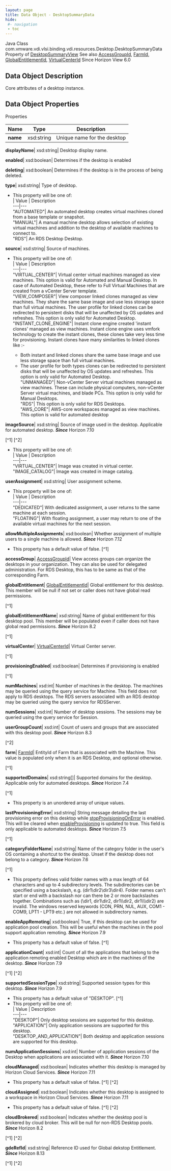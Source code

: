 ```yaml
---
layout: page
title: Data Object - DesktopSummaryData
hide:
 #- navigation
 - toc
---
```






Java Class
    com.vmware.vdi.vlsi.binding.vdi.resources.Desktop.DesktopSummaryData
Property of
     [DesktopSummaryView](vdi.resources.Desktop.DesktopSummaryView.md#field_detail)
See also
     [AccessGroupId](vdi.entity.AccessGroupId.md), [FarmId](vdi.entity.FarmId.md), [GlobalEntitlementId](vdi.entity.GlobalEntitlementId.md), [VirtualCenterId](vdi.entity.VirtualCenterId.md)
Since 
    Horizon View 6.0

## Data Object Description 

Core attributes of a desktop instance. 

## Data Object Properties

Properties

Name |  Type |  Description   
---|---|---  
**name**|  xsd:string|  Unique name for the desktop   
  
**displayName**|  xsd:string|  Desktop display name.   
  
**enabled**|  xsd:boolean|  Determines if the desktop is enabled   
  
**deleting**|  xsd:boolean|  Determines if the desktop is in the process of being deleted.   
  
**type**|  xsd:string|  Type of desktop.   


  * This property will be one of:  
|  Value |  Description   
---|---  
"AUTOMATED"| An automated desktop creates virtual machines cloned from a base template or snapshot.  
"MANUAL"| A manual machine desktop allows selection of existing virtual machines and addition to the desktop of available machines to connect to.  
"RDS"| An RDS Desktop Desktop.  

  
**source**|  xsd:string|  Source of machines.   


  * This property will be one of:  
|  Value |  Description   
---|---  
"VIRTUAL_CENTER"| Virtual center virtual machines managed as view machines. This option is valid for Automated and Manual Desktop. In case of Automated Desktop, these refer to Full Virtual Machines that are created from a vCenter Server template.  
"VIEW_COMPOSER"| View composer linked clones managed as view machines. They share the same base image and use less storage space than full virtual machines. The user profile for linked clones can be redirected to persistent disks that will be unaffected by OS updates and refreshes. This option is only valid for Automated Desktop.  
"INSTANT_CLONE_ENGINE"| Instant clone engine created 'instant clones' managed as view machines. Instant clone engine uses vmfork technology to create the instant clones, these clones take very less time for provisioning. Instant clones have many similarities to linked clones like :-  

    * Both instant and linked clones share the same base image and use less storage space than full virtual machines.
    * The user profile for both types clones can be redirected to persistent disks that will be unaffected by OS updates and refreshes.
This option is only valid for Automated Desktop.  
"UNMANAGED"| Non-vCenter Server virtual machines managed as view machines. These can include physical computers, non-vCenter Server virtual machines, and blade PCs. This option is only valid for Manual Desktops.  
"RDS"| This option is only valid for RDS Desktops.  
"AWS_CORE"| AWS-core workspaces managed as view machines. This option is valid for automated desktop  

  
**imageSource**|  xsd:string|  Source of image used in the desktop. Applicable for automated desktop.  **_Since_** Horizon 7.10  


[^1]
[^2]
  * This property will be one of:  
|  Value |  Description   
---|---  
"VIRTUAL_CENTER"| Image was created in virtual center.  
"IMAGE_CATALOG"| Image was created in image catalog.  

  
**userAssignment**|  xsd:string|  User assignment scheme.   


  * This property will be one of:  
|  Value |  Description   
---|---  
"DEDICATED"| With dedicated assignment, a user returns to the same machine at each session.  
"FLOATING"| With floating assignment, a user may return to one of the available virtual machines for the next session.  

  
**allowMultipleAssignments**|  xsd:boolean|  Whether assignment of multiple users to a single machine is allowed.  **_Since_** Horizon 7.12  


  * This property has a default value of false.
[^1]

  
**accessGroup**| [AccessGroupId](vdi.entity.AccessGroupId.md)|  View access groups can organize the desktops in your organization. They can also be used for delegated administration. For RDS Desktop, this has to be same as that of the corresponding Farm.   
  
**globalEntitlement**| [GlobalEntitlementId](vdi.entity.GlobalEntitlementId.md)|  Global entitlement for this desktop. This member will be null if not set or caller does not have global read permissions.   


[^1]

  
**globalEntitlementName**|  xsd:string|  Name of global entitlement for this desktop pool. This member will be populated even if caller does not have global read permissions.  **_Since_** Horizon 8.2  


[^1]

  
**virtualCenter**| [VirtualCenterId](vdi.entity.VirtualCenterId.md)|  Virtual Center server.   


[^1]

  
**provisioningEnabled**|  xsd:boolean|  Determines if provisioning is enabled   


[^1]

  
**numMachines**|  xsd:int|  Number of machines in the desktop. The machines may be queried using the query service for Machine. This field does not apply to RDS desktops. The RDS servers associated with an RDS desktop may be queried using the query service for RDSServer.   
  
**numSessions**|  xsd:int|  Number of desktop sessions. The sessions may be queried using the query service for Session.   
  
**userGroupCount**|  xsd:int|  Count of users and groups that are associated with this desktop pool.  **_Since_** Horizon 8.3  


[^2]

  
**farm**| [FarmId](vdi.entity.FarmId.md)|  EntityId of Farm that is associated with the Machine. This value is populated only when it is an RDS Desktop, and optional otherwise.   


[^1]

  
**supportedDomains**|  xsd:string[]|  Supported domains for the desktop. Applicable only for automated desktops.  **_Since_** Horizon 7.4  


[^1]
  * This property is an unordered array of unique values.

  
**lastProvisioningError**|  xsd:string|  String message detailing the last provisioning error on this desktop while [stopProvisioningOnError](vdi.resources.Desktop.VirtualCenterProvisioningSettings.md#stopProvisioningOnError) is enabled. This will be cleared when [enableProvisioning](vdi.resources.Desktop.VirtualCenterProvisioningSettings.md#enableProvisioning) is updated to true. This field is only applicable to automated desktops.  **_Since_** Horizon 7.5  


[^1]

  
**categoryFolderName**|  xsd:string|  Name of the category folder in the user's OS containing a shortcut to the desktop. Unset if the desktop does not belong to a category.  **_Since_** Horizon 7.6  


[^1]
  * This property defines valid folder names with a max length of 64 characters and up to 4 subdirectory levels. The subdirectories can be specified using a backslash, e.g. (dir1\dir2\dir3\dir4). Folder names can't start or end with a backslash nor can there be 2 or more backslashes together. Combinations such as (\dir1, dir1\dir2\, dir1\\\dir2, dir1\\\\\dir2) are invalid. The windows reserved keywords (CON, PRN, NUL, AUX, COM1 - COM9, LPT1 - LPT9 etc.) are not allowed in subdirectory names. 

  
**enableAppRemoting**|  xsd:boolean|  True, if this desktop can be used for application pool creation. This will be useful when the machines in the pool support application remoting.  **_Since_** Horizon 7.9  


  * This property has a default value of false.
[^1]

  
**applicationCount**|  xsd:int|  Count of all the applications that belong to the application remoting enabled Desktop which are in the machines of the desktop.  **_Since_** Horizon 7.9  


[^1]
[^2]

  
**supportedSessionType**|  xsd:string|  Supported session types for this desktop.  **_Since_** Horizon 7.9  


  * This property has a default value of "DESKTOP".
[^1]
  * This property will be one of:  
|  Value |  Description   
---|---  
"DESKTOP"| Only desktop sessions are supported for this desktop.  
"APPLICATION"| Only application sessions are supported for this desktop.  
"DESKTOP_AND_APPLICATION"| Both desktop and application sessions are supported for this desktop.  

  
**numApplicationSessions**|  xsd:int|  Number of application sessions of the Desktop when applications are associated with it.  **_Since_** Horizon 7.10  
  
**cloudManaged**|  xsd:boolean|  Indicates whether this desktop is managed by Horizon Cloud Services.  **_Since_** Horizon 7.11  


  * This property has a default value of false.
[^1]
[^2]

  
**cloudAssigned**|  xsd:boolean|  Indicates whether this desktop is assigned to a workspace in Horizon Cloud Services.  **_Since_** Horizon 7.11  


  * This property has a default value of false.
[^1]
[^2]

  
**cloudBrokered**|  xsd:boolean|  Indicates whether the desktop pool is brokered by cloud broker. This will be null for non-RDS Desktop pools.  **_Since_** Horizon 8.2  


[^1]
[^2]

  
**gdeRefId**|  xsd:string|  Reference ID used for Global dekstop Entitlement.  **_Since_** Horizon 8.13  


[^1]
[^2]

  
  

  

